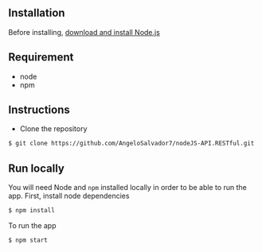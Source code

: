 ## Installation

Before installing, [download and install Node.js](https://nodejs.org/en/download/)

## Requirement
- node
- npm

## Instructions
- Clone the repository
```bash
$ git clone https://github.com/AngeloSalvador7/nodeJS-API.RESTful.git
```

## Run locally

You will need Node and `npm` installed locally in order to be able to run the app. First, install node dependencies

```bash
$ npm install
```

To run the app

```bash
$ npm start
```
